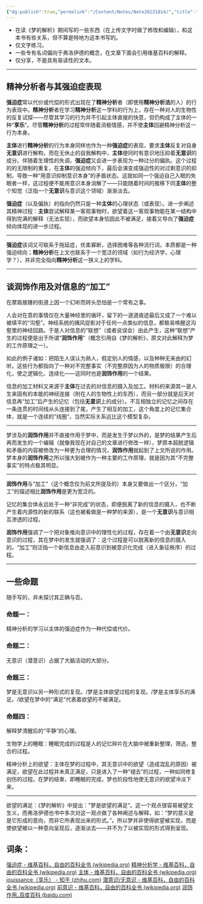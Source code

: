 ```yaml
---
{"dg-publish":true,"permalink":"/Content/Notes/Note20231014/","title":"231014|笔记|读《梦的解析》","tags":["note"],"created":"","updated":""}
---
```


- 在读《梦的解析》期间写的一些东西（在上传文字时做了修改和编辑），和这本书有些关系，但不算是特地为这本书写的。
- 仅文字练习。
- 一些专有名词偏向于弗洛伊德的概念，在文章下面会引用维基百科的解释。
- 仅分享，不是具有易读性的文本。

***
## **精神分析**者与其强迫症表现

**强迫症**常以代价或代偿的形式出现在了**精神分析**者（即使用**精神分析法**的人）的行为表现中。**精神分析**者在学习**精神分析**这一学科的行为上，存在一种对人的生物性的反复试探——尽管其学习的行为并不引起主体直接的快意，但仍构成了主体的一种“**享乐**”。尽管**精神分析**的过程常伴随着消极情感，并不使**主体**回避精神分析这一行为本身。

**主体**进行**精神分析**的行为本身同样也作为一种**强迫症**的表现，要求**主体**反复对自身**无意识**进行解构，而在无休止的自我解构中，**主体**便同时有意识地压抑着**无意识**的成分。伴随着生理性的失调，**强迫症**又会进一步表现为一种过分的偏执。这个过程的的无限制的重复，在**主体**的强迫倾向下，最后会演变成强迫性的对过剩意识的抑制，导致一种“用意识抑制意识本身”的矛盾状态。这就如同一个强迫自己入眠的失眠者一样，这过程便不能用意识本身消解了——只能随着时间的推移下同**主体**的整个知觉（泛指一个**无意识**与意识这个领域）渐渐淡去。

**强迫症**（以及偏执）的指向仍然只是一种**主体**的心理状态（或表现）。进一步阐述其精神过程：**主体**尝试解释某一客观事物时，欲望着这一客观事物能在某一结构中得到完满的解释（无法实现），而欲望本身恰因此不被满足，接着又导向了**强迫症**倾向体现的进一步过程。
***
**强迫症**该词又可联系于拖延症，优柔寡断，选择困难等各种流行词，本质都是一种强迫倾向；**精神分析**在上文也联系于一个宽泛的领域（如行为经济学，心理学？），并非完全指向**精神分析**这一狭义上的学科。
***
## 谈润饰作用及对信息的“加工”

在摩肩接踵的街道上因一个幻听而转头恐怕是一个常有之事。

人会对在意的事情仅在大量神经里的循环，留下的一道道痕迹最后又成了一个难以被填平的“沟壑”。神经系统的捕风捉影对于任何一点类似的信息，都极易唤醒这沟壑里的神经回路。于是人对信息的“联想”（或者说误会）由此产生，这种“联想”产生的过程便是出于所谓“**润饰作用**”（概念引用自《梦的解析》，原文对此解释为梦的工作原理之一）。

如此的例子诸如：把陌生人误认为熟人，假定别人的情感，以及种种无来由的幻听。这些行为都指向了一种对不完整事实（不完整原因为人的物质极限）的合理化，使之逻辑化、连续化——这同时也是**润饰作用**的一个结果。

信息的加工材料又来源于**主体**在过去的对信息的摄入及加工。材料的来源其一是人生来固有的本能的神经连接（附在人的生物性上的东西），而另一部分就是后天对信息再“加工”后产生的记忆（包括**无意识**上的成分）。不互相独立的记忆之间存在一条连贯的时间线从头连接到了尾，产生了相互的加工，这个角度上的记忆集合体，就是一个连续的”线圈“，当然实际关系远比这个模型复杂。
***
梦涉及的**润饰作用**并不直接作用于梦中，而是发生于梦以外的，是梦的结果产生后再而发生的一个编辑（就像我现在对自己的文章进行修改一样），梦原本超脱逻辑和矛盾的内容被修改为一种更为合理的情况，**润饰作用**就起到了上文所说的作用。梦本身的**润饰作用**之所以强大到被作为一种主要的工作原理，就是因为其“不完整事实”的特点极其明显。
***
**润饰作用**与“加工”（这个概念仅为前文所提及的）本身又要做出一个区分，“加工”的描述相比**润饰作用**是更为宽泛的。

记忆的集合体永远处于一种“非完成”的状态，即便脱离了新的信息的摄入，也不断产生着内源性的新的联系（这也被看做是一种梦的来源），是一个**无意识**与意识相互渗透的过程。

**润饰作用**强调了一个把对象推向意识中的理性化的过程，存在着一个由**无意识**走向意识的过程，其在梦中的发生就强调了：这个过程是可以脱离新的信息的摄入的。“加工”则泛指一个新信息由走入前意识到被意识化完成（进入象征秩序）的过程。
***
## 一些命题
随手写的，并未探讨其正确与否。
### 命题一：
精神分析的学习以主体的强迫症作为一种代偿或代价。
### 命题二：
无意识（潜意识）占据了大脑活动的大部分。
### 命题三：
梦是无意识以另一种形式的复现。/梦是主体欲望过程的复现。/梦是主体享乐的满足。/欲望在梦中的“满足”代表着欲望的不被满足。
### 命题四：
解释梦清醒后的“平静”的心理。

生物学上的睡眠：睡眠完成的过程是人的记忆碎片在大脑中被重新整理，筛选，整合的过程。

精神分析上的欲望：主体在梦的过程中，其无意识中的欲望（造成混乱的原因）被满足，欲望在此过程并未真正满足，只是进入了一种“褪去”的过程，一种如同修复创伤的过程。在梦的结束，即睡眠的完成，梦也阶段性地使无意识的欲望冷淡下来。
***
欲望的满足：《梦的解析》中提出：”梦是欲望的满足“。这一个观点很容易被望文生义，而弗洛伊德也书中多次对这一观点做了各种阐述与解释，如：“梦的意义是是它形成的意向，而非它所表现出来的形式。”。所以梦并非使得欲望被实现，而是使欲望被以一种意向呈现后，逐渐淡去——并不为了以被实现的形式得到呈现。

## 词条：
[强迫症 - 维基百科，自由的百科全书 (wikipedia.org)](https://zh.wikipedia.org/wiki/%E5%BC%BA%E8%BF%AB%E7%97%87)
[精神分析学 - 维基百科，自由的百科全书 (wikipedia.org)](https://zh.wikipedia.org/wiki/%E7%B2%BE%E7%A5%9E%E5%88%86%E6%9E%90%E5%AD%A6)
[主体 - 维基百科，自由的百科全书 (wikipedia.org)](https://zh.wikipedia.org/wiki/%E4%B8%BB%E4%BD%93)
[jouissance（享乐） - 知乎 (zhihu.com)](https://zhuanlan.zhihu.com/p/649388234)
[潜意识/无意识 - 维基百科，自由的百科全书 (wikipedia.org)](https://zh.wikipedia.org/wiki/%E6%BD%9B%E6%84%8F%E8%AD%98)
[前意识 - 维基百科，自由的百科全书 (wikipedia.org)](https://zh.wikipedia.org/wiki/%E5%89%8D%E6%84%8F%E8%AF%86)
[润饰作用_百度百科 (baidu.com)](https://baike.baidu.com/item/%E6%B6%A6%E9%A5%B0%E4%BD%9C%E7%94%A8)